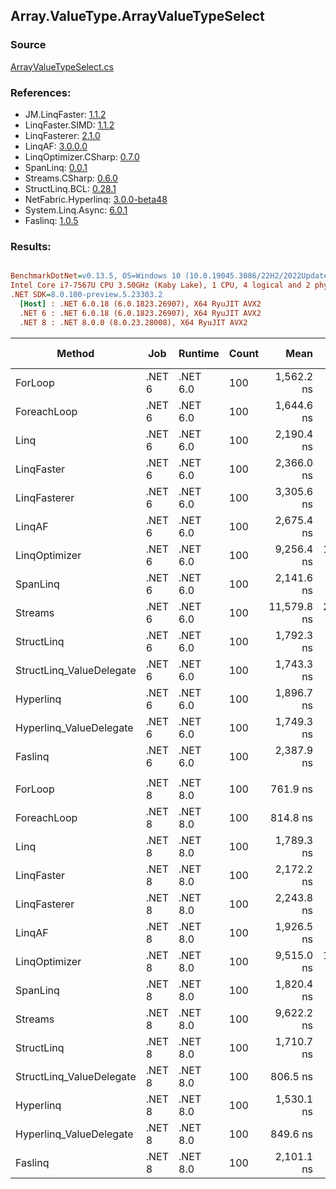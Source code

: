 ﻿## Array.ValueType.ArrayValueTypeSelect

### Source
[ArrayValueTypeSelect.cs](../LinqBenchmarks/Array/ValueType/ArrayValueTypeSelect.cs)

### References:
- JM.LinqFaster: [1.1.2](https://www.nuget.org/packages/JM.LinqFaster/1.1.2)
- LinqFaster.SIMD: [1.1.2](https://www.nuget.org/packages/LinqFaster.SIMD/1.0.3)
- LinqFasterer: [2.1.0](https://www.nuget.org/packages/LinqFasterer/2.1.0)
- LinqAF: [3.0.0.0](https://www.nuget.org/packages/LinqAF/3.0.0.0)
- LinqOptimizer.CSharp: [0.7.0](https://www.nuget.org/packages/LinqOptimizer.CSharp/0.7.0)
- SpanLinq: [0.0.1](https://www.nuget.org/packages/SpanLinq/0.0.1)
- Streams.CSharp: [0.6.0](https://www.nuget.org/packages/Streams.CSharp/0.6.0)
- StructLinq.BCL: [0.28.1](https://www.nuget.org/packages/StructLinq/0.28.1)
- NetFabric.Hyperlinq: [3.0.0-beta48](https://www.nuget.org/packages/NetFabric.Hyperlinq/3.0.0-beta48)
- System.Linq.Async: [6.0.1](https://www.nuget.org/packages/System.Linq.Async/6.0.1)
- Faslinq: [1.0.5](https://www.nuget.org/packages/Faslinq/1.0.5)

### Results:
``` ini

BenchmarkDotNet=v0.13.5, OS=Windows 10 (10.0.19045.3086/22H2/2022Update)
Intel Core i7-7567U CPU 3.50GHz (Kaby Lake), 1 CPU, 4 logical and 2 physical cores
.NET SDK=8.0.100-preview.5.23303.2
  [Host] : .NET 6.0.18 (6.0.1823.26907), X64 RyuJIT AVX2
  .NET 6 : .NET 6.0.18 (6.0.1823.26907), X64 RyuJIT AVX2
  .NET 8 : .NET 8.0.0 (8.0.23.28008), X64 RyuJIT AVX2


```
|                   Method |    Job |  Runtime | Count |        Mean |     Error |    StdDev |      Median |         Ratio | RatioSD |    Gen0 |    Gen1 | Allocated | Alloc Ratio |
|------------------------- |------- |--------- |------ |------------:|----------:|----------:|------------:|--------------:|--------:|--------:|--------:|----------:|------------:|
|                  ForLoop | .NET 6 | .NET 6.0 |   100 |  1,562.2 ns |  21.57 ns |  18.01 ns |  1,555.5 ns |      baseline |         |       - |       - |         - |          NA |
|              ForeachLoop | .NET 6 | .NET 6.0 |   100 |  1,644.6 ns |  32.73 ns |  30.62 ns |  1,629.2 ns |  1.05x slower |   0.03x |       - |       - |         - |          NA |
|                     Linq | .NET 6 | .NET 6.0 |   100 |  2,190.4 ns |  25.11 ns |  19.61 ns |  2,183.6 ns |  1.40x slower |   0.02x |  0.0496 |       - |     104 B |          NA |
|               LinqFaster | .NET 6 | .NET 6.0 |   100 |  2,366.0 ns |  38.75 ns |  50.39 ns |  2,346.9 ns |  1.53x slower |   0.04x |  3.0670 |       - |    6424 B |          NA |
|             LinqFasterer | .NET 6 | .NET 6.0 |   100 |  3,305.6 ns |  38.40 ns |  32.06 ns |  3,307.2 ns |  2.12x slower |   0.03x |  3.0823 |       - |    6456 B |          NA |
|                   LinqAF | .NET 6 | .NET 6.0 |   100 |  2,675.4 ns |  44.81 ns |  39.72 ns |  2,663.3 ns |  1.71x slower |   0.04x |       - |       - |         - |          NA |
|            LinqOptimizer | .NET 6 | .NET 6.0 |   100 |  9,256.4 ns | 165.77 ns | 248.11 ns |  9,199.1 ns |  5.93x slower |   0.20x | 50.0031 | 16.6626 |  137767 B |          NA |
|                 SpanLinq | .NET 6 | .NET 6.0 |   100 |  2,141.6 ns |   8.12 ns |   7.20 ns |  2,141.5 ns |  1.37x slower |   0.02x |       - |       - |         - |          NA |
|                  Streams | .NET 6 | .NET 6.0 |   100 | 11,579.8 ns | 218.09 ns | 251.15 ns | 11,515.0 ns |  7.47x slower |   0.21x |  0.3815 |       - |     824 B |          NA |
|               StructLinq | .NET 6 | .NET 6.0 |   100 |  1,792.3 ns |  31.70 ns |  29.65 ns |  1,782.1 ns |  1.15x slower |   0.02x |  0.0153 |       - |      32 B |          NA |
| StructLinq_ValueDelegate | .NET 6 | .NET 6.0 |   100 |  1,743.3 ns |  30.44 ns |  42.68 ns |  1,720.2 ns |  1.12x slower |   0.04x |       - |       - |         - |          NA |
|                Hyperlinq | .NET 6 | .NET 6.0 |   100 |  1,896.7 ns |   7.37 ns |   5.76 ns |  1,897.5 ns |  1.21x slower |   0.02x |       - |       - |         - |          NA |
|  Hyperlinq_ValueDelegate | .NET 6 | .NET 6.0 |   100 |  1,749.3 ns |  11.40 ns |   8.90 ns |  1,749.8 ns |  1.12x slower |   0.01x |       - |       - |         - |          NA |
|                  Faslinq | .NET 6 | .NET 6.0 |   100 |  2,387.9 ns |  11.59 ns |   9.68 ns |  2,387.7 ns |  1.53x slower |   0.02x |  3.0670 |       - |    6424 B |          NA |
|                          |        |          |       |             |           |           |             |               |         |         |         |           |             |
|                  ForLoop | .NET 8 | .NET 8.0 |   100 |    761.9 ns |  14.71 ns |  20.13 ns |    754.1 ns |      baseline |         |       - |       - |         - |          NA |
|              ForeachLoop | .NET 8 | .NET 8.0 |   100 |    814.8 ns |  16.25 ns |  37.00 ns |    816.2 ns |  1.11x slower |   0.04x |       - |       - |         - |          NA |
|                     Linq | .NET 8 | .NET 8.0 |   100 |  1,789.3 ns |  17.20 ns |  13.43 ns |  1,784.3 ns |  2.32x slower |   0.07x |  0.0496 |       - |     104 B |          NA |
|               LinqFaster | .NET 8 | .NET 8.0 |   100 |  2,172.2 ns |  39.28 ns |  48.24 ns |  2,156.3 ns |  2.85x slower |   0.07x |  3.0670 |       - |    6424 B |          NA |
|             LinqFasterer | .NET 8 | .NET 8.0 |   100 |  2,243.8 ns |  34.28 ns |  30.39 ns |  2,233.9 ns |  2.92x slower |   0.09x |  3.0861 |       - |    6456 B |          NA |
|                   LinqAF | .NET 8 | .NET 8.0 |   100 |  1,926.5 ns |   5.85 ns |   5.47 ns |  1,925.0 ns |  2.51x slower |   0.07x |       - |       - |         - |          NA |
|            LinqOptimizer | .NET 8 | .NET 8.0 |   100 |  9,515.0 ns | 125.77 ns | 105.02 ns |  9,483.7 ns | 12.35x slower |   0.40x | 64.4836 |  0.0305 |  137754 B |          NA |
|                 SpanLinq | .NET 8 | .NET 8.0 |   100 |  1,820.4 ns |   6.22 ns |   5.82 ns |  1,818.5 ns |  2.37x slower |   0.06x |       - |       - |         - |          NA |
|                  Streams | .NET 8 | .NET 8.0 |   100 |  9,622.2 ns |  62.79 ns |  49.02 ns |  9,624.2 ns | 12.46x slower |   0.36x |  0.3815 |       - |     824 B |          NA |
|               StructLinq | .NET 8 | .NET 8.0 |   100 |  1,710.7 ns |  33.71 ns |  70.37 ns |  1,686.9 ns |  2.29x slower |   0.12x |  0.0153 |       - |      32 B |          NA |
| StructLinq_ValueDelegate | .NET 8 | .NET 8.0 |   100 |    806.5 ns |  14.08 ns |  18.30 ns |    796.4 ns |  1.06x slower |   0.02x |       - |       - |         - |          NA |
|                Hyperlinq | .NET 8 | .NET 8.0 |   100 |  1,530.1 ns |  28.06 ns |  34.46 ns |  1,510.8 ns |  2.01x slower |   0.07x |       - |       - |         - |          NA |
|  Hyperlinq_ValueDelegate | .NET 8 | .NET 8.0 |   100 |    849.6 ns |  11.91 ns |  10.56 ns |    845.3 ns |  1.10x slower |   0.03x |       - |       - |         - |          NA |
|                  Faslinq | .NET 8 | .NET 8.0 |   100 |  2,101.1 ns |  21.02 ns |  17.56 ns |  2,097.9 ns |  2.73x slower |   0.07x |  3.0670 |       - |    6424 B |          NA |

